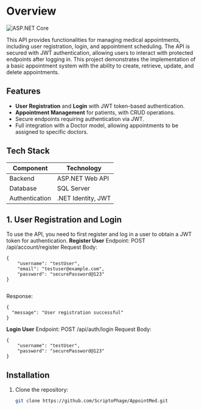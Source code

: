 # Overview

![ASP.NET Core](https://img.shields.io/badge/ASP.NET-Core%208-blue) 


This API provides functionalities for managing medical appointments, including user registration, login, and appointment scheduling. The API is secured with JWT authentication, allowing users to interact with protected endpoints after logging in. This project demonstrates the implementation of a basic appointment system with the ability to create, retrieve, update, and delete appointments.
## Features
- **User Registration** and **Login** with JWT token-based authentication.
- **Appointment Management** for patients, with CRUD operations.
- Secure endpoints requiring authentication via JWT.
- Full integration with a Doctor model, allowing appointments to be assigned to specific doctors.

## Tech Stack
| Component      | Technology             |
|----------------|-------------------------|
| Backend        | ASP.NET Web API        |
| Database       | SQL Server             |
| Authentication | .NET Identity, JWT     |
## 1. User Registration and Login
To use the API, you need to first register and log in a user to obtain a JWT token for authentication.
**Register User**
Endpoint: POST /api/account/register
Request Body:
```
{
    "username": "testUser",
    "email": "testuser@example.com",
    "password": "securePassword@123"
}


```
Response:
```
{
  "message": "User registration successful"
}
```
**Login User**
Endpoint: POST /api/auth/login
Request Body:
```
{
    "username": "testUser",
    "password": "securePassword@123"
}

```
## Installation
1. Clone the repository:
   ```bash
   git clone https://github.com/ScriptoPhage/AppointMed.git
   
